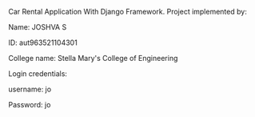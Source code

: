 Car Rental Application With Django Framework. Project implemented by:

Name: JOSHVA S

ID: aut963521104301

College name: Stella Mary's College of Engineering

Login credentials:

username: jo

Password: jo
